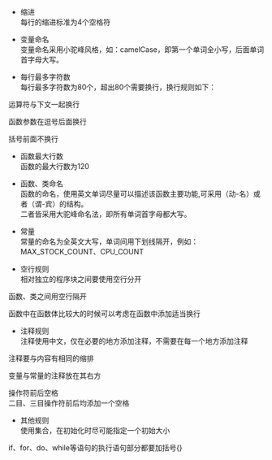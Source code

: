 - 缩进<br />
每行的缩进标准为4个空格符<br />

- 变量命名<br />
变量命名采用小驼峰风格，如：camelCase，即第一个单词全小写，后面单词首字母大写。<br />

- 每行最多字符数<br />
每行最多字符数为80个，超出80个需要换行，换行规则如下：<br />

运算符与下文一起换行<br />

函数参数在逗号后面换行<br />

括号前面不换行<br />

- 函数最大行数<br />
函数的最大行数为120<br />

- 函数、类命名<br />
函数的命名，使用英文单词尽量可以描述该函数主要功能,可采用（动-名）或者（谓-宾）的结构。<br />
二者皆采用大驼峰命名法，即所有单词首字母都大写。<br />

- 常量<br />
常量的命名为全英文大写，单词间用下划线隔开，例如：MAX_STOCK_COUNT、CPU_COUNT<br />

- 空行规则<br />
相对独立的程序块之间要使用空行分开<br />

函数、类之间用空行隔开<br />

函数中在函数体比较大的时候可以考虑在函数中添加适当换行<br />

- 注释规则<br />
注释使用中文，仅在必要的地方添加注释，不需要在每一个地方添加注释<br />

注释要与内容有相同的缩排<br />

变量与常量的注释放在其右方<br />

操作符前后空格<br />
二目、三目操作符前后均添加一个空格<br />

- 其他规则<br />
使用集合，在初始化时尽可能指定一个初始大小<br />

if、for、do、while等语句的执行语句部分都要加括号{}<br />
